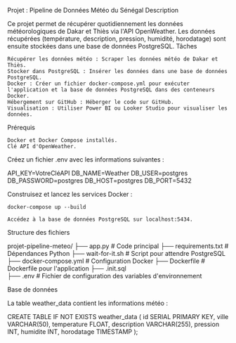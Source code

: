 Projet : Pipeline de Données Météo du Sénégal
Description

Ce projet permet de récupérer quotidiennement les données météorologiques de Dakar et Thiès via l'API OpenWeather. Les données récupérées (température, description, pression, humidité, horodatage) sont ensuite stockées dans une base de données PostgreSQL.
Tâches

    Récupérer les données météo : Scraper les données météo de Dakar et Thiès.
    Stocker dans PostgreSQL : Insérer les données dans une base de données PostgreSQL.
    Docker : Créer un fichier docker-compose.yml pour exécuter l'application et la base de données PostgreSQL dans des conteneurs Docker.
    Hébergement sur GitHub : Héberger le code sur GitHub.
    Visualisation : Utiliser Power BI ou Looker Studio pour visualiser les données.

Prérequis

    Docker et Docker Compose installés.
    Clé API d'OpenWeather.


Créez un fichier .env avec les informations suivantes :

API_KEY=VotreCléAPI
DB_NAME=Weather
DB_USER=postgres
DB_PASSWORD=postgres
DB_HOST=postgres
DB_PORT=5432

Construisez et lancez les services Docker :

    docker-compose up --build

    Accédez à la base de données PostgreSQL sur localhost:5434.

Structure des fichiers

projet-pipeline-meteo/
├── app.py                # Code principal
├── requirements.txt      # Dépendances Python
├── wait-for-it.sh        # Script pour attendre PostgreSQL
├── docker-compose.yml    # Configuration Docker
├── Dockerfile   # Dockerfile pour l'application
├── .init.sql         
├── .env                  # Fichier de configuration des variables d'environnement

Base de données

La table weather_data contient les informations météo :

CREATE TABLE IF NOT EXISTS weather_data (
    id SERIAL PRIMARY KEY,
    ville VARCHAR(50),
    temperature FLOAT,
    description VARCHAR(255),
    pression INT,
    humidite INT,
    horodatage TIMESTAMP
);
